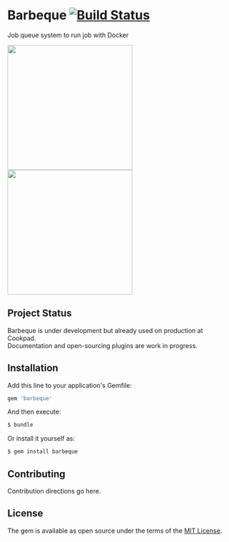 # Barbeque [![Build Status](https://travis-ci.org/cookpad/barbeque.svg?branch=master)](https://travis-ci.org/cookpad/barbeque)

Job queue system to run job with Docker

<img src="https://raw.githubusercontent.com/k0kubun/barbeque/master/doc/images/job_definitions.png" height="280px" />
<img src="https://raw.githubusercontent.com/k0kubun/barbeque/master/doc/images/statistics.png" height="280px" />

## Project Status

Barbeque is under development but already used on production at Cookpad.  
Documentation and open-sourcing plugins are work in progress.

## Installation
Add this line to your application's Gemfile:

```ruby
gem 'barbeque'
```

And then execute:
```bash
$ bundle
```

Or install it yourself as:
```bash
$ gem install barbeque
```

## Contributing
Contribution directions go here.

## License
The gem is available as open source under the terms of the [MIT License](http://opensource.org/licenses/MIT).
